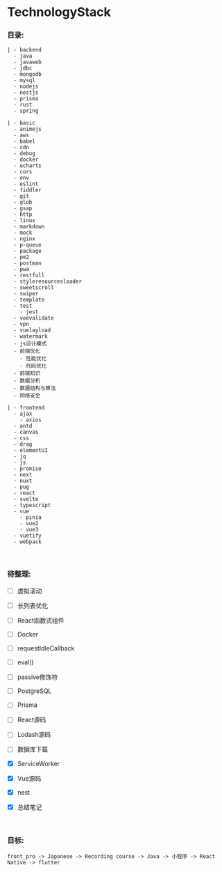 # TechnologyStack

### 目录:

    | - backend
      - java
      - javaweb
      - jdbc
      - mongodb
      - mysql
      - nodejs
      - nestjs
      - prisma
      - rust
      - spring

    | - basic
      - animejs
      - aws
      - babel
      - cdn
      - debug
      - docker
      - echarts
      - cors
      - env
      - eslint
      - fiddler
      - git
      - glob
      - gsap
      - http
      - linux
      - markdown
      - mock
      - nginx
      - p-queue
      - package
      - pm2
      - postman
      - pwa
      - restfull
      - styleresourcesloader
      - sweetscroll
      - swiper
      - template
      - test
        - jest
      - veevalidate
      - vpn
      - vuelayload
      - watermark
      - js设计模式
      - 前端优化
        - 性能优化
        - 代码优化
      - 前端知识
      - 数据分析
      - 数据结构与算法
      - 网络安全

    | - frontend
      - ajax
        - axios
      - antd
      - canvas
      - css
      - drag
      - elementUI
      - jq
      - js
      - promise
      - next
      - nuxt
      - pug
      - react
      - svelte
      - typescript
      - vue
        - pinia
        - vue2
        - vue3
      - vuetify
      - webpack

<br>

### 待整理:
- [ ] 虚拟滚动
- [ ] 长列表优化
- [ ] React函数式组件 
- [ ] Docker
- [ ] requestIdleCallback
- [ ] eval()
- [ ] passive修饰符
- [ ] PostgreSQL
- [ ] Prisma
- [ ] React源码 
- [ ] Lodash源码
- [ ] 数据库下篇

- [x] ServiceWorker
- [x] Vue源码
- [x] nest
- [x] 总结笔记

<br>

### 目标:
```
front_pro -> Japanese -> Recording course -> Java -> 小程序 -> React Native -> flutter
```
